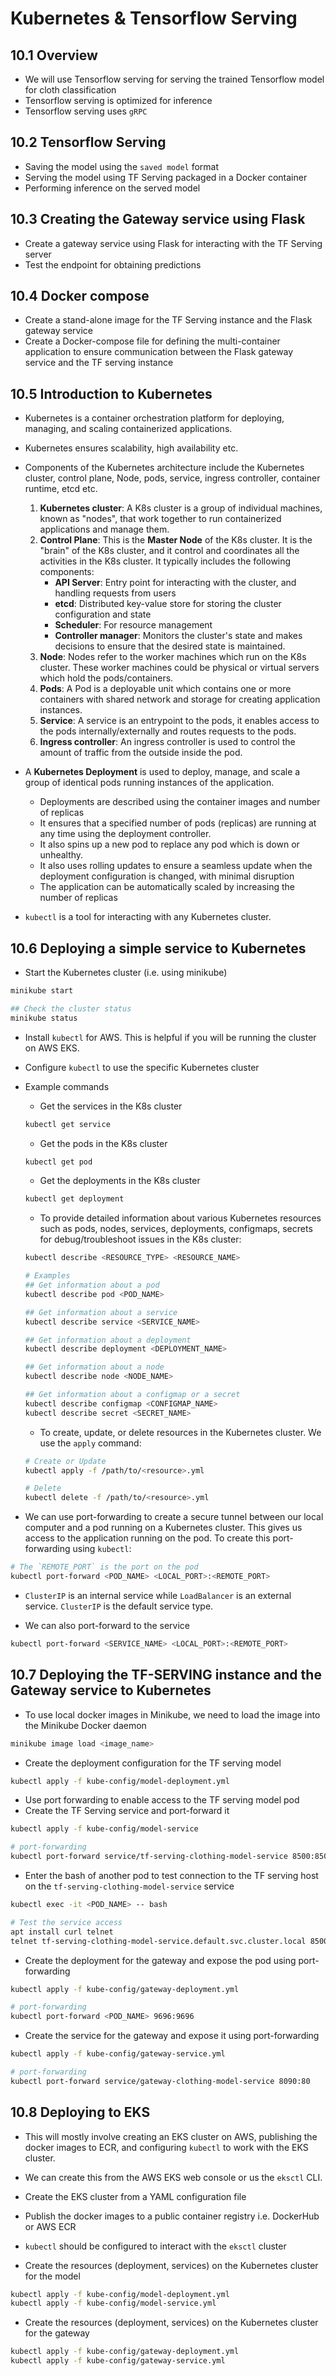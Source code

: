 # Kubernetes & Tensorflow Serving 

## 10.1 Overview 
- We will use Tensorflow serving for serving the trained Tensorflow model for cloth classification
- Tensorflow serving is optimized for inference
- Tensorflow serving uses `gRPC`

## 10.2 Tensorflow Serving
- Saving the model using the `saved model` format
- Serving the model using TF Serving packaged in a Docker container 
- Performing inference on the served model

## 10.3 Creating the Gateway service using Flask 
- Create a gateway service using Flask for interacting with the TF Serving server
- Test the endpoint for obtaining predictions 

## 10.4 Docker compose
- Create a stand-alone image for the TF Serving instance and the Flask gateway service
- Create a Docker-compose file for defining the multi-container application to ensure communication between the Flask gateway service and the TF serving instance

## 10.5 Introduction to Kubernetes 
- Kubernetes is a container orchestration platform for deploying, managing, and scaling containerized applications.
- Kubernetes ensures scalability, high availability etc.
- Components of the Kubernetes architecture include the Kubernetes cluster, control plane, Node, pods, service, ingress controller, container runtime, etcd etc.
    1. **Kubernetes cluster**: A K8s cluster is a group of individual machines, known as "nodes", that work together to run containerized applications and manage them.
    2. **Control Plane**: This is the **Master Node** of the K8s cluster. It is the "brain" of the K8s cluster, and it control and coordinates all the activities in the K8s cluster. It typically includes the following components:
       - **API Server**: Entry point for interacting with the cluster, and handling requests from users
       - **etcd**: Distributed key-value store for storing the cluster configuration and state
       - **Scheduler**: For resource management
       - **Controller manager**: Monitors the cluster's state and makes decisions to ensure that the desired state is maintained.
    3. **Node**: Nodes refer to the worker machines which run on the K8s cluster. These worker machines could be physical or virtual servers which hold the pods/containers.
    4. **Pods**: A Pod is a deployable unit which contains one or more containers with shared network and storage for creating application instances.
    5. **Service**: A service is an entrypoint to the pods, it enables access to the pods internally/externally and routes requests to the pods.
    6. **Ingress controller**: An ingress controller is used to control the amount of traffic from the outside inside the pod.
- A **Kubernetes Deployment** is used to deploy, manage, and scale a group of identical pods running instances of the application. 
  - Deployments are described using the container images and number of replicas
  - It ensures that a specified number of pods (replicas) are running at any time using the deployment controller. 
  - It also spins up a new pod to replace any pod which is down or unhealthy. 
  - It also uses rolling updates to ensure a seamless update when the deployment configuration is changed, with minimal disruption
  - The application can be automatically scaled by increasing the number of replicas 

- `kubectl` is a tool for interacting with any Kubernetes cluster.

## 10.6 Deploying a simple service to Kubernetes
- Start the Kubernetes cluster (i.e. using minikube)
```bash
minikube start

## Check the cluster status
minikube status 
```

- Install `kubectl` for AWS. This is helpful if you will be running the cluster on AWS EKS.

- Configure `kubectl` to use the specific Kubernetes cluster 

- Example commands
  - Get the services in the K8s cluster
  ```bash
  kubectl get service
  ```

  - Get the pods in the K8s cluster
  ```bash
  kubectl get pod
  ```

  - Get the deployments in the K8s cluster
  ```bash
  kubectl get deployment
  ```

  - To provide detailed information about various Kubernetes resources such as pods, nodes, services, deployments, configmaps, secrets for debug/troubleshoot issues in the K8s cluster:
  ```bash
  kubectl describe <RESOURCE_TYPE> <RESOURCE_NAME>

  # Examples
  ## Get information about a pod
  kubectl describe pod <POD_NAME>

  ## Get information about a service
  kubectl describe service <SERVICE_NAME>

  ## Get information about a deployment
  kubectl describe deployment <DEPLOYMENT_NAME>

  ## Get information about a node
  kubectl describe node <NODE_NAME>

  ## Get information about a configmap or a secret
  kubectl describe configmap <CONFIGMAP_NAME>
  kubectl describe secret <SECRET_NAME>
  ```

  - To create, update, or delete resources in the Kubernetes cluster. We use the `apply` command:
  ```bash
  # Create or Update
  kubectl apply -f /path/to/<resource>.yml

  # Delete
  kubectl delete -f /path/to/<resource>.yml
  ```

- We can use port-forwarding to create a secure tunnel between our local computer and a pod running on a Kubernetes cluster. This gives us access to the application running on the pod. To create this port-forwarding using `kubectl`:
```bash
# The `REMOTE_PORT` is the port on the pod
kubectl port-forward <POD_NAME> <LOCAL_PORT>:<REMOTE_PORT>
```

- `ClusterIP` is an internal service while `LoadBalancer` is an external service. `ClusterIP` is the default service type.

- We can also port-forward to the service 
```bash
kubectl port-forward <SERVICE_NAME> <LOCAL_PORT>:<REMOTE_PORT>
```

## 10.7 Deploying the TF-SERVING instance and the Gateway service to Kubernetes

- To use local docker images in Minikube, we need to load the image into the Minikube Docker daemon

```bash
minikube image load <image_name>
```

- Create the deployment configuration for the TF serving model
```bash
kubectl apply -f kube-config/model-deployment.yml
```

- Use port forwarding to enable access to the TF serving model pod
- Create the TF Serving service and port-forward it
```bash
kubectl apply -f kube-config/model-service

# port-forwarding
kubectl port-forward service/tf-serving-clothing-model-service 8500:8500
```

- Enter the bash of another pod to test connection to the TF serving host on the `tf-serving-clothing-model-service` service
```bash
kubectl exec -it <POD_NAME> -- bash

# Test the service access
apt install curl telnet 
telnet tf-serving-clothing-model-service.default.svc.cluster.local 8500
```

- Create the deployment for the gateway and expose the pod using port-forwarding 
```bash
kubectl apply -f kube-config/gateway-deployment.yml

# port-forwarding 
kubectl port-forward <POD_NAME> 9696:9696
```

- Create the service for the gateway and expose it using port-forwarding 
```bash
kubectl apply -f kube-config/gateway-service.yml

# port-forwarding 
kubectl port-forward service/gateway-clothing-model-service 8090:80
```

## 10.8 Deploying to EKS
- This will mostly involve creating an EKS cluster on AWS, publishing the docker images to ECR, and configuring `kubectl` to work with the EKS cluster.

- We can create this from the AWS EKS web console or us the `eksctl` CLI.

- Create the EKS cluster from a YAML configuration file

- Publish the docker images to a public container registry i.e. DockerHub or AWS ECR 

- `kubectl` should be configured to interact with the `eksctl` cluster

- Create the resources (deployment, services) on the Kubernetes cluster for the model
```bash
kubectl apply -f kube-config/model-deployment.yml
kubectl apply -f kube-config/model-service.yml
```

- Create the resources (deployment, services) on the Kubernetes cluster for the gateway
```bash
kubectl apply -f kube-config/gateway-deployment.yml
kubectl apply -f kube-config/gateway-service.yml
```
